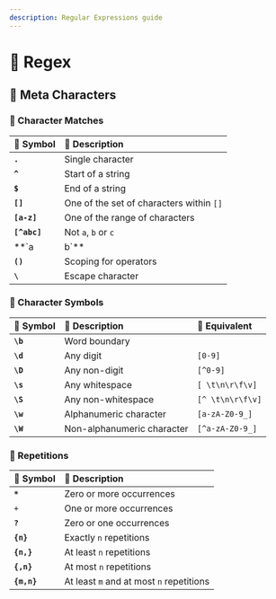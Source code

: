 ```yaml
---
description: Regular Expressions guide
---
```


# 🧩 Regex

## 🚩 Meta Characters

### 🎎 Character Matches

| 🎀 Symbol | 📃 Description |
| :--- | :--- |
| **`.`** | Single character |
| **`^`** | Start of a string |
| **`$`** | End of a string |
| **`[]`** | One of the set of characters within `[]` |
| **`[a-z]`** | One of the range of characters |
| **`[^abc]`** | Not `a`, `b` or `c` |
| **`a|b`** | `a` or `b` \(`a` and `b` are strings\) |
| **`()`** | Scoping for operators |
| **`\`** | Escape character |

### 🎇 Character Symbols

| 🎀 Symbol | 📃 Description | 🤯 Equivalent |
| :--- | :--- | :--- |
| **`\b`** | Word boundary |  |
| **`\d`** | Any digit  | `[0-9]` |
| **`\D`** | Any non-digit | `[^0-9]` |
| **`\s`** | Any whitespace | `[ \t\n\r\f\v]` |
| **`\S`** | Any non-whitespace | `[^ \t\n\r\f\v]` |
| **`\w`** | Alphanumeric character | `[a-zA-Z0-9_]` |
| **`\W`** | Non-alphanumeric character | `[^a-zA-Z0-9_]` |

### 💫 Repetitions

| 🎀 Symbol | 📃 Description |
| :--- | :--- |
| **`*`** | Zero or more occurrences |
| `+` | One or more occurrences |
| **`?`** | Zero or one occurrences |
| **`{n}`** | Exactly `n` repetitions |
| **`{n,}`** | At least `n` repetitions |
| **`{,n}`** | At most `n` repetitions |
| **`{m,n}`** | At least `m` and at most `n` repetitions |

